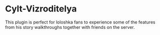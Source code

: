 # Cylt-Vizroditelya
This plugin is perfect for loloshka fans to experience some of the features from his story walkthroughs together with friends on the server.
